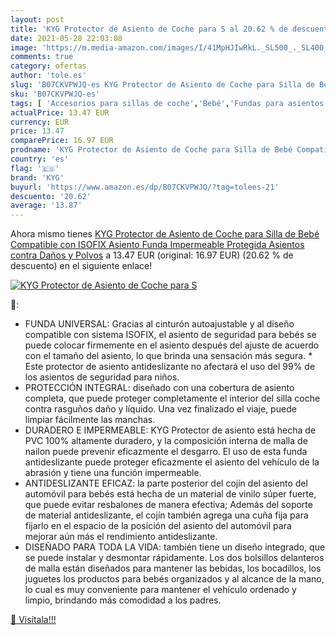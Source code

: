 ```yaml
---
layout: post
title: 'KYG Protector de Asiento de Coche para S al 20.62 % de descuento'
date: 2021-05-28 22:03:08
image: 'https://m.media-amazon.com/images/I/41MpHJIwRkL._SL500_._SL400_.jpg'
comments: true
category: ofertas
author: 'tole.es'
slug: 'B07CKVPWJQ-es KYG Protector de Asiento de Coche para Silla de Bebé...'
sku: 'B07CKVPWJQ-es'
tags: [ 'Accesorios para sillas de coche','Bebé','Fundas para asientos de coche','Sillas de coche y accesorios','bebé','isofix','kyg', ]
actualPrice: 13.47 EUR
currency: EUR
price: 13.47
comparePrice: 16.97 EUR
prodname: 'KYG Protector de Asiento de Coche para Silla de Bebé Compatible con ISOFIX Asiento Funda Impermeable Protegida Asientos contra Daños y Polvos'
country: 'es'
flag: '🇪🇸'
brand: 'KYG'
buyurl: 'https://www.amazon.es/dp/B07CKVPWJQ/?tag=tolees-21'
descuento: '20.62'
average: '13.87'
---
```


Ahora mismo tienes [KYG Protector de Asiento de Coche para Silla de Bebé Compatible con ISOFIX Asiento Funda Impermeable Protegida Asientos contra Daños y Polvos](https://www.amazon.es/dp/B07CKVPWJQ/?tag=tolees-21) a 13.47 EUR (original: 16.97 EUR) (20.62 %  de descuento) en el siguiente enlace!

[![KYG Protector de Asiento de Coche para S](https://m.media-amazon.com/images/I/41MpHJIwRkL._SL500_._SL400_.jpg)](https://www.amazon.es/dp/B07CKVPWJQ/?tag=tolees-21)

🔎:

- FUNDA UNIVERSAL: Gracias al cinturón autoajustable y al diseño compatible con sistema ISOFIX, el asiento de seguridad para bebés se puede colocar firmemente en el asiento después del ajuste de acuerdo con el tamaño del asiento, lo que brinda una sensación más segura. * Este protector de asiento antideslizante no afectará el uso del 99% de los asientos de seguridad para niños.
- PROTECCIÓN INTEGRAL: diseñado con una cobertura de asiento completa, que puede proteger completamente el interior del silla coche contra rasguños daño y líquido. Una vez finalizado el viaje, puede limpiar fácilmente las manchas.
- DURADERO E IMPERMEABLE: KYG Protector de asiento está hecha de PVC 100% altamente duradero, y la composición interna de malla de nailon puede prevenir eficazmente el desgarro. El uso de esta funda antideslizante puede proteger eficazmente el asiento del vehículo de la abrasión y tiene una función impermeable.
- ANTIDESLIZANTE EFICAZ: la parte posterior del cojín del asiento del automóvil para bebés está hecha de un material de vinilo súper fuerte, que puede evitar resbalones de manera efectiva; Además del soporte de material antideslizante, el cojín también agrega una cuña fija para fijarlo en el espacio de la posición del asiento del automóvil para mejorar aún más el rendimiento antideslizante.
- DISEÑADO PARA TODA LA VIDA: también tiene un diseño integrado, que se puede instalar y desmontar rápidamente. Los dos bolsillos delanteros de malla están diseñados para mantener las bebidas, los bocadillos, los juguetes los productos para bebés organizados y al alcance de la mano, lo cual es muy conveniente para mantener el vehículo ordenado y limpio, brindando más comodidad a los padres.

[🛒 Visítala!!!](https://www.amazon.es/dp/B07CKVPWJQ/?tag=tolees-21)
